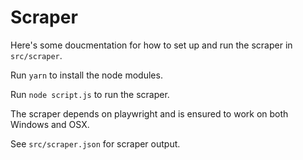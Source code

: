 # Scraper

Here's some doucmentation for how to set up and run the scraper in `src/scraper`.

Run `yarn` to install the node modules.

Run `node script.js` to run the scraper.

The scraper depends on playwright and is ensured to work on both Windows and OSX.

See `src/scraper.json` for scraper output.
